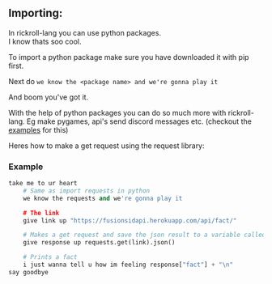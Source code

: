 ## Importing:

In rickroll-lang you can use python packages.  
I know thats soo cool.

To import a python package make sure you have downloaded it with pip first.  

Next do ```we know the <package name> and we're gonna play it```

And boom you've got it.

With the help of python packages you can do so much more with rickroll-lang. Eg make pygames, api's send discord messages etc. (checkout the [examples](https://github.com/FusionSid/Rick-Lang-Scripts/tree/master/other) for this)

Heres how to make a get request using the request library:

### Example

```py
take me to ur heart
    # Same as import requests in python
    we know the requests and we're gonna play it

    # The link
    give link up "https://fusionsidapi.herokuapp.com/api/fact/"

    # Makes a get request and save the json result to a variable called `response`
    give response up requests.get(link).json()

    # Prints a fact
    i just wanna tell u how im feeling response["fact"] + "\n"
say goodbye
```
